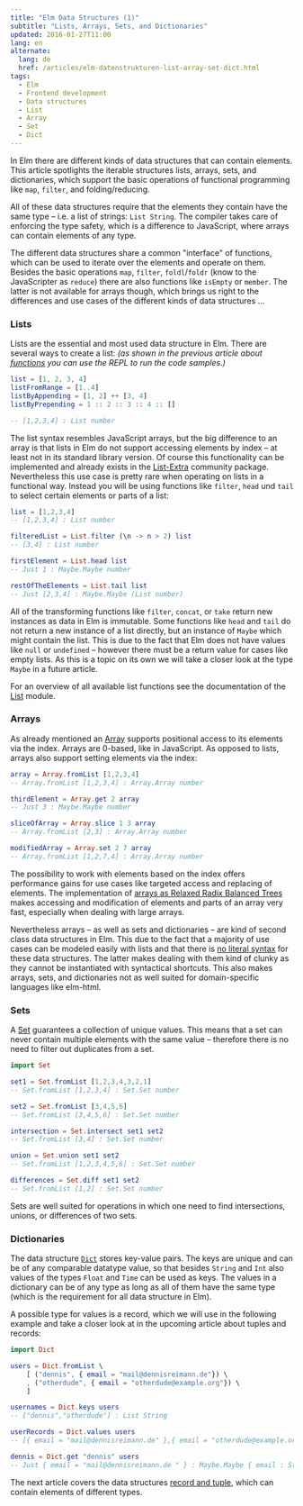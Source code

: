 ```yaml
---
title: "Elm Data Structures (1)"
subtitle: "Lists, Arrays, Sets, and Dictionaries"
updated: 2016-01-27T11:00
lang: en
alternate:
  lang: de
  href: /articles/elm-datenstrukturen-list-array-set-dict.html
tags:
  - Elm
  - Frontend development
  - Data structures
  - List
  - Array
  - Set
  - Dict
---
```


In Elm there are different kinds of data structures that can contain elements. This article spotlights the iterable structures lists, arrays, sets, and dictionaries, which support the basic operations of functional programming like `map`, `filter`, and folding/reducing.

<!-- more -->

All of these data structures require that the elements they contain have the same type – i.e. a list of strings: `List String`. The compiler takes care of enforcing the type safety, which is a difference to JavaScript, where arrays can contain elements of any type.

The different data structures share a common "interface" of functions, which can be used to iterate over the elements and operate on them. Besides the basic operations `map`, `filter`, `foldl`/`foldr` (know to the JavaScripter as `reduce`) there are also functions like `isEmpty` or `member`. The latter is not available for arrays though, which brings us right to the differences and use cases of the different kinds of data structures …

### Lists

Lists are the essential and most used data structure in Elm. There are several ways to create a list: *(as shown in the previous article about [functions](elm-functions.html) you can use the REPL to run the code samples.)*

```elm
list = [1, 2, 3, 4]
listFromRange = [1..4]
listByAppending = [1, 2] ++ [3, 4]
listByPrepending = 1 :: 2 :: 3 :: 4 :: []

-- [1,2,3,4] : List number
```

The list syntax resembles JavaScript arrays, but the big difference to an array is that lists in Elm do not support accessing elements by index – at least not in its standard library version. Of course this functionality can be implemented and already exists in the [List-Extra](http://package.elm-lang.org/packages/circuithub/elm-list-extra/3.9.0/List-Extra) community package. Nevertheless this use case is pretty rare when operating on lists in a functional way. Instead you will be using functions like `filter`, `head` und `tail` to select certain elements or parts of a list:

```elm
list = [1,2,3,4]
-- [1,2,3,4] : List number

filteredList = List.filter (\n -> n > 2) list
-- [3,4] : List number

firstElement = List.head list
-- Just 1 : Maybe.Maybe number

restOfTheElements = List.tail list
-- Just [2,3,4] : Maybe.Maybe (List number)
```

All of the transforming functions like `filter`, `concat`, or `take` return new instances as data in Elm is immutable. Some functions like `head` and `tail` do not return a new instance of a list directly, but an instance of `Maybe` which might contain the list. This is due to the fact that Elm does not have values like `null` or `undefined` – however there must be a return value for cases like empty lists. As this is a topic on its own we will take a closer look at the type `Maybe` in a future article.

For an overview of all available list functions see the documentation of the [List](http://package.elm-lang.org/packages/elm-lang/core/3.0.0/List) module.

### Arrays

As already mentioned an [Array](http://package.elm-lang.org/packages/elm-lang/core/3.0.0/Array) supports positional access to its elements via the index. Arrays are 0-based, like in JavaScript. As opposed to lists, arrays also support setting elements via the index:

```elm
array = Array.fromList [1,2,3,4]
-- Array.fromList [1,2,3,4] : Array.Array number

thirdElement = Array.get 2 array
-- Just 3 : Maybe.Maybe number

sliceOfArray = Array.slice 1 3 array
-- Array.fromList [2,3] : Array.Array number

modifiedArray = Array.set 2 7 array
-- Array.fromList [1,2,7,4] : Array.Array number
```

The possibility to work with elements based on the index offers performance gains for use cases like targeted access and replacing of elements. The implementation of [arrays as Relaxed Radix Balanced Trees](http://elm-lang.org/blog/announce/0.12.1) makes accessing and modification of elements and parts of an array very fast, especially when dealing with large arrays.

Nevertheless arrays – as well as sets and dictionaries – are kind of second class data structures in Elm. This due to the fact that a majority of use cases can be modeled easily with lists and that there is [no literal syntax](https://github.com/elm-lang/elm-plans/issues/12) for these data structures. The latter makes dealing with them kind of clunky as they cannot be instantiated with syntactical shortcuts. This also makes arrays, sets, and dictionaries not as well suited for domain-specific languages like elm-html.

### Sets

A [Set](http://package.elm-lang.org/packages/elm-lang/core/3.0.0/Set) guarantees a collection of unique values. This means that a set can never contain multiple elements with the same value – therefore there is no need to filter out duplicates from a set.

```elm
import Set

set1 = Set.fromList [1,2,3,4,3,2,1]
-- Set.fromList [1,2,3,4] : Set.Set number

set2 = Set.fromList [3,4,5,6]
-- Set.fromList [3,4,5,6] : Set.Set number

intersection = Set.intersect set1 set2
-- Set.fromList [3,4] : Set.Set number

union = Set.union set1 set2
-- Set.fromList [1,2,3,4,5,6] : Set.Set number

differences = Set.diff set1 set2
-- Set.fromList [1,2] : Set.Set number
```

Sets are well suited for operations in which one need to find intersections, unions, or differences of two sets.

### Dictionaries

The data structure [`Dict`](http://package.elm-lang.org/packages/elm-lang/core/3.0.0/Dict) stores key-value pairs. The keys are unique and can be of any comparable datatype value, so that besides `String` and `Int` also values of the types `Float` and `Time` can be used as keys.
The values in a dictionary can be of any type as long as all of them have the same type (which is the requirement for all data structure in Elm).

A possible type for values is a record, which we will use in the following example and take a closer look at in the upcoming article about tuples and records:

```elm
import Dict

users = Dict.fromList \
    [ ("dennis", { email = "mail@dennisreimann.de"}) \
    , ("otherdude", { email = "otherdude@example.org"}) \
    ]

usernames = Dict.keys users
-- ["dennis","otherdude"] : List String

userRecords = Dict.values users
-- [{ email = "mail@dennisreimann.de" },{ email = "otherdude@example.org" }] : List { email : String }

dennis = Dict.get "dennis" users
-- Just { email = "mail@dennisreimann.de " } : Maybe.Maybe { email : String }
```

The next article covers the data structures [record and tuple](/articles/elm-data-structures-record-tuple.html), which can contain elements of different types.
